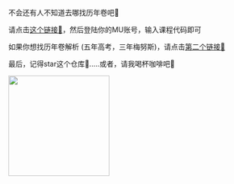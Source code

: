 不会还有人不知道去哪找历年卷吧🥹

请点击[这个链接🔗]，然后登陆你的MU账号，输入课程代码即可

如果你想找历年卷解析 (五年高考，三年梅努斯)，请点击[第二个链接🔗]

最后，记得star这个仓库🌟.....或者，请我喝杯咖啡吧🥰

<img src="https://s2.loli.net/2022/09/30/LoZAKE2rfN965k4.jpg" height="200" width="200" />

[第二个链接🔗]: https://mieclance.club/?s=%E5%8E%86%E5%B9%B4%E5%8D%B7
[这个链接🔗]: https://www.maynoothuniversity.ie/library/exam-papers





